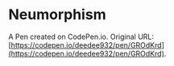 # Neumorphism

A Pen created on CodePen.io. Original URL: [https://codepen.io/deedee932/pen/GROdKrd](https://codepen.io/deedee932/pen/GROdKrd).


